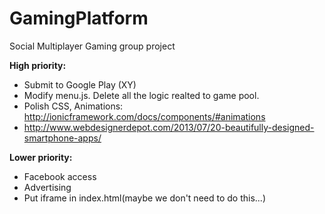 GamingPlatform
==============
Social Multiplayer Gaming group project

**High priority:**
* Submit to Google Play (XY)
* Modify menu.js. Delete all the logic realted to game pool.
* Polish CSS, Animations: http://ionicframework.com/docs/components/#animations
* http://www.webdesignerdepot.com/2013/07/20-beautifully-designed-smartphone-apps/

**Lower priority:**
* Facebook access
* Advertising
* Put iframe in index.html(maybe we don't need to do this...)
